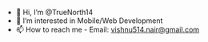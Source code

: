 - 👋 Hi, I’m @TrueNorth14
- 👀 I’m interested in Mobile/Web Development
- 📫 How to reach me - Email: vishnu514.nair@gmail.com

<!---
TrueNorth14/TrueNorth14 is a ✨ special ✨ repository because its `README.md` (this file) appears on your GitHub profile.
You can click the Preview link to take a look at your changes.
--->
